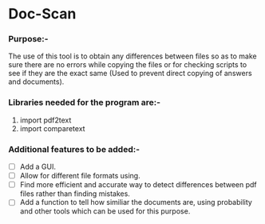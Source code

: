 # Doc-Scan

### Purpose:-
 The use of this tool is to obtain any differences between files so as to make sure there are no errors while copying the files or for checking scripts to see if they are the exact same (Used to prevent direct copying of answers and documents).

### Libraries needed for the program are:-

1. import pdf2text
2. import comparetext

### Additional features to be added:-

- [ ] Add a GUI.
- [ ] Allow for different file formats using.
- [ ] Find more efficient and accurate way to detect differences between pdf files rather than finding mistakes.
- [ ] Add a function to tell how similiar the documents are, using probability and other tools which can be used for this purpose.
